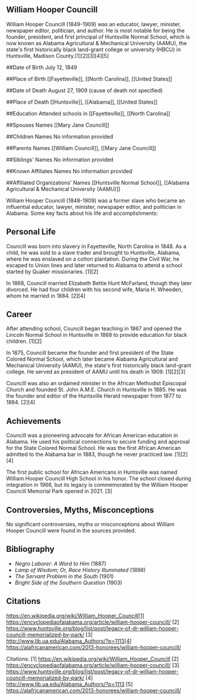 ## William Hooper Councill
William Hooper Councill (1849-1909) was an educator, lawyer, minister, newspaper editor, politician, and author. He is most notable for being the founder, president, and first principal of Huntsville Normal School, which is now known as Alabama Agricultural & Mechanical University (AAMU), the state's first historically black land-grant college or university (HBCU) in Huntsville, Madison County.[1][2][3][4][5]

##Date of Birth
July 12, 1849

##Place of Birth
[[Fayetteville]], [[North Carolina]], [[United States]]

##Date of Death
August 27, 1909 (cause of death not specified)

##Place of Death
[[Huntsville]], [[Alabama]], [[United States]]

##Education
Attended schools in [[Fayetteville]], [[North Carolina]]

##Spouses Names
[[Mary Jane Councill]]

##Children Names
No information provided

##Parents Names
[[William Councill]], [[Mary Jane Councill]]

##Siblings' Names
No information provided

##Known Affiliates Names
No information provided

##Affiliated Organizations' Names
[[Huntsville Normal School]], [[Alabama Agricultural & Mechanical University (AAMU)]]

William Hooper Councill (1848-1909) was a former slave who became an influential educator, lawyer, minister, newspaper editor, and politician in Alabama. Some key facts about his life and accomplishments:

## Personal Life
Councill was born into slavery in Fayetteville, North Carolina in 1848. As a child, he was sold to a slave trader and brought to Huntsville, Alabama, where he was enslaved on a cotton plantation. During the Civil War, he escaped to Union lines and later returned to Alabama to attend a school started by Quaker missionaries. [1][2]

In 1868, Councill married Elizabeth Bettie Hunt McFarland, though they later divorced. He had four children with his second wife, Maria H. Wheeden, whom he married in 1884. [2][4]

## Career
After attending school, Councill began teaching in 1867 and opened the Lincoln Normal School in Huntsville in 1868 to provide education for black children. [1][2] 

In 1875, Councill became the founder and first president of the State Colored Normal School, which later became Alabama Agricultural and Mechanical University (AAMU), the state's first historically black land-grant college. He served as president of AAMU until his death in 1909. [1][2][3]

Councill was also an ordained minister in the African Methodist Episcopal Church and founded St. John A.M.E. Church in Huntsville in 1885. He was the founder and editor of the Huntsville Herald newspaper from 1877 to 1884. [2][4]

## Achievements
Councill was a pioneering advocate for African American education in Alabama. He used his political connections to secure funding and approval for the State Colored Normal School. He was the first African American admitted to the Alabama bar in 1883, though he never practiced law. [1][2][4]

The first public school for African Americans in Huntsville was named William Hooper Councill High School in his honor. The school closed during integration in 1966, but its legacy is commemorated by the William Hooper Councill Memorial Park opened in 2021. [3]

## Controversies, Myths, Misconceptions
No significant controversies, myths or misconceptions about William Hooper Councill were found in the sources provided.

## Bibliography
- *Negro Laborer: A Word to Him* (1887)
- *Lamp of Wisdom; Or, Race History Illuminated* (1898)
- *The Servant Problem in the South* (1901)
- *Bright Side of the Southern Question* (1903)

## Citations 
https://en.wikipedia.org/wiki/William_Hooper_Councill[1] https://encyclopediaofalabama.org/article/william-hooper-councill/
[2] https://www.huntsville.org/blog/list/post/legacy-of-dr-william-hooper-councill-memorialized-by-park/
[3] http://www.lib.ua.edu/Alabama_Authors/?p=1113[4] https://alafricanamerican.com/2013-honorees/william-hooper-councill/

Citations:
[1] https://en.wikipedia.org/wiki/William_Hooper_Councill
[2] https://encyclopediaofalabama.org/article/william-hooper-councill/
[3] https://www.huntsville.org/blog/list/post/legacy-of-dr-william-hooper-councill-memorialized-by-park/
[4] http://www.lib.ua.edu/Alabama_Authors/?p=1113
[5] https://alafricanamerican.com/2013-honorees/william-hooper-councill/